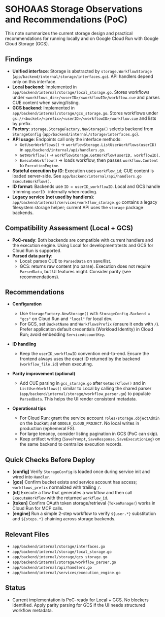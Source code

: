 # SOHOAAS Storage Observations and Recommendations (PoC)

This note summarizes the current storage design and practical recommendations for running locally and on Google Cloud Run with Google Cloud Storage (GCS).

## Findings

- **Unified interface**: Storage is abstracted by `storage.WorkflowStorage` (`app/backend/internal/storage/interfaces.go`). API handlers depend only on this interface.
- **Local backend**: Implemented in `app/backend/internal/storage/local_storage.go`. Stores workflows under `<workflows_dir>/<userID>/<workflowID>/workflow.cue` and parses CUE content when saving/listing.
- **GCS backend**: Implemented in `app/backend/internal/storage/gcs_storage.go`. Stores workflows under `gs://<bucket>/<prefix>/<userID>/<workflowID>/workflow.cue` and lists by prefix.
- **Factory**: `storage.StorageFactory.NewStorage()` selects backend from `StorageConfig` (`app/backend/internal/storage/interfaces.go`).
- **API usage**: Endpoints call only the interface methods:
  - `GetUserWorkflows()` → `workflowStorage.ListUserWorkflows(userID)` in `app/backend/internal/api/handlers.go`.
  - `GetWorkflow()` → `workflowStorage.GetWorkflow(userID, workflowID)`.
  - `ExecuteWorkflow()` → loads workflow, then passes `workflow.Content` to `ExecutionEngine`.
- **Stateful execution by ID**: Execution uses `workflow_id`; CUE content is loaded server-side. See `app/backend/internal/api/handlers.go` `ExecuteWorkflow()`.
- **ID format**: Backends use `ID = userID_workflowID`. Local and GCS handle trimming `userID_` internally when reading.
- **Legacy service (not used by handlers)**: `app/backend/internal/services/workflow_storage.go` contains a legacy filesystem storage helper; current API uses the `storage` package backends.

## Compatibility Assessment (Local + GCS)

- **PoC-ready**: Both backends are compatible with current handlers and the execution engine. Using Local for development/tests and GCS for Cloud Run is supported.
- **Parsed data parity**:
  - Local: parses CUE to `ParsedData` on save/list.
  - GCS: returns raw content (no parse). Execution does not require `ParsedData`, but UI features might. Consider parity (see recommendations).

## Recommendations

- **Configuration**
  - Use `StorageFactory.NewStorage()` with `StorageConfig.Backend = "gcs"` on Cloud Run and `"local"` for local dev.
  - For GCS, set `BucketName` and `WorkflowsPrefix` (ensure it ends with `/`). Prefer application default credentials (Workload Identity) in Cloud Run; avoid embedding `ServiceAccountKey`.

- **ID handling**
  - Keep the `userID_workflowID` convention end-to-end. Ensure the frontend always uses the exact ID returned by the backend (`workflow_file.id`) when executing.

- **Parity improvement (optional)**
  - Add CUE parsing in `gcs_storage.go` after `GetWorkflow()` and in `ListUserWorkflows()` similar to Local by calling the shared parser (`app/backend/internal/storage/workflow_parser.go`) to populate `ParsedData`. This helps the UI render consistent metadata.

- **Operational tips**
  - For Cloud Run: grant the service account `roles/storage.objectAdmin` on the bucket; set `GOOGLE_CLOUD_PROJECT`. No local writes in production (ephemeral FS).
  - For large tenancy, consider listing pagination in GCS (PoC can skip).
  - Keep artifact writing (`SavePrompt`, `SaveResponse`, `SaveExecutionLog`) on the same backend to centralize execution records.

## Quick Checks Before Deploy

- **[config]** Verify `StorageConfig` is loaded once during service init and wired into `Handler`.
- **[gcs]** Confirm bucket exists and service account has access; `workflows_prefix` normalized with trailing `/`.
- **[id]** Execute a flow that generates a workflow and then call `ExecuteWorkflow` with the returned `workflow_id`.
- **[token]** Confirm OAuth token storage/retrieval (`TokenManager`) works in Cloud Run for MCP calls.
- **[engine]** Run a simple 2-step workflow to verify `${user.*}` substitution and `${steps.*}` chaining across storage backends.

## Relevant Files

- `app/backend/internal/storage/interfaces.go`
- `app/backend/internal/storage/local_storage.go`
- `app/backend/internal/storage/gcs_storage.go`
- `app/backend/internal/storage/workflow_parser.go`
- `app/backend/internal/api/handlers.go`
- `app/backend/internal/services/execution_engine.go`

## Status

- Current implementation is PoC-ready for Local + GCS. No blockers identified. Apply parity parsing for GCS if the UI needs structured workflow metadata.
